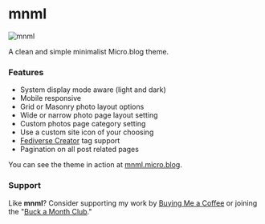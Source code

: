 # mnml

![mnml](https://raw.githubusercontent.com/jimmitchell/mnml/main/icon.jpg)

A clean and simple minimalist Micro.blog theme.

### Features

- System display mode aware (light and dark)
- Mobile responsive
- Grid or Masonry photo layout options
- Wide or narrow photo page layout setting
- Custom photos page category setting
- Use a custom site icon of your choosing
- [Fediverse Creator](https://blog.joinmastodon.org/2024/07/highlighting-journalism-on-mastodon/) tag support
- Pagination on all post related pages

You can see the theme in action at [mnml.micro.blog](https://mnml.micro.blog).

### Support

Like **mnml**? Consider supporting my work by [Buying Me a Coffee](https://buymeacoffee.com/jim.mitchell) or joining the "[Buck a Month Club](https://buymeacoffee.com/jim.mitchell/membership)."
